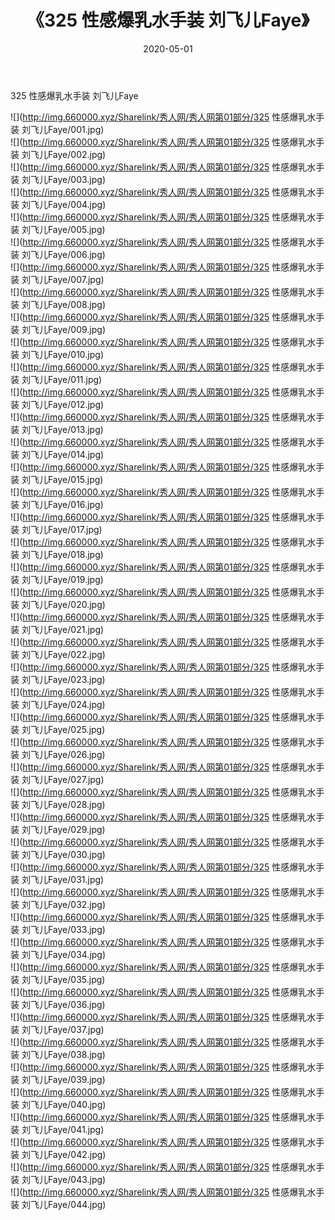 ﻿---
layout: post
title:  《325 性感爆乳水手装 刘飞儿Faye》
date:   2020-05-01
img: http://img.660000.xyz/Sharelink/秀人网/秀人网第01部分/325 性感爆乳水手装 刘飞儿Faye/000.jpg
categories: [美女, 清纯, 唯美]
---

325 性感爆乳水手装 刘飞儿Faye

  ![](http://img.660000.xyz/Sharelink/秀人网/秀人网第01部分/325 性感爆乳水手装 刘飞儿Faye/001.jpg) <br> ![](http://img.660000.xyz/Sharelink/秀人网/秀人网第01部分/325 性感爆乳水手装 刘飞儿Faye/002.jpg) <br> ![](http://img.660000.xyz/Sharelink/秀人网/秀人网第01部分/325 性感爆乳水手装 刘飞儿Faye/003.jpg) <br> ![](http://img.660000.xyz/Sharelink/秀人网/秀人网第01部分/325 性感爆乳水手装 刘飞儿Faye/004.jpg) <br> ![](http://img.660000.xyz/Sharelink/秀人网/秀人网第01部分/325 性感爆乳水手装 刘飞儿Faye/005.jpg) <br> ![](http://img.660000.xyz/Sharelink/秀人网/秀人网第01部分/325 性感爆乳水手装 刘飞儿Faye/006.jpg) <br> ![](http://img.660000.xyz/Sharelink/秀人网/秀人网第01部分/325 性感爆乳水手装 刘飞儿Faye/007.jpg) <br> ![](http://img.660000.xyz/Sharelink/秀人网/秀人网第01部分/325 性感爆乳水手装 刘飞儿Faye/008.jpg) <br> ![](http://img.660000.xyz/Sharelink/秀人网/秀人网第01部分/325 性感爆乳水手装 刘飞儿Faye/009.jpg) <br> ![](http://img.660000.xyz/Sharelink/秀人网/秀人网第01部分/325 性感爆乳水手装 刘飞儿Faye/010.jpg) <br> ![](http://img.660000.xyz/Sharelink/秀人网/秀人网第01部分/325 性感爆乳水手装 刘飞儿Faye/011.jpg) <br> ![](http://img.660000.xyz/Sharelink/秀人网/秀人网第01部分/325 性感爆乳水手装 刘飞儿Faye/012.jpg) <br> ![](http://img.660000.xyz/Sharelink/秀人网/秀人网第01部分/325 性感爆乳水手装 刘飞儿Faye/013.jpg) <br> ![](http://img.660000.xyz/Sharelink/秀人网/秀人网第01部分/325 性感爆乳水手装 刘飞儿Faye/014.jpg) <br> ![](http://img.660000.xyz/Sharelink/秀人网/秀人网第01部分/325 性感爆乳水手装 刘飞儿Faye/015.jpg) <br> ![](http://img.660000.xyz/Sharelink/秀人网/秀人网第01部分/325 性感爆乳水手装 刘飞儿Faye/016.jpg) <br> ![](http://img.660000.xyz/Sharelink/秀人网/秀人网第01部分/325 性感爆乳水手装 刘飞儿Faye/017.jpg) <br> ![](http://img.660000.xyz/Sharelink/秀人网/秀人网第01部分/325 性感爆乳水手装 刘飞儿Faye/018.jpg) <br> ![](http://img.660000.xyz/Sharelink/秀人网/秀人网第01部分/325 性感爆乳水手装 刘飞儿Faye/019.jpg) <br> ![](http://img.660000.xyz/Sharelink/秀人网/秀人网第01部分/325 性感爆乳水手装 刘飞儿Faye/020.jpg) <br> ![](http://img.660000.xyz/Sharelink/秀人网/秀人网第01部分/325 性感爆乳水手装 刘飞儿Faye/021.jpg) <br> ![](http://img.660000.xyz/Sharelink/秀人网/秀人网第01部分/325 性感爆乳水手装 刘飞儿Faye/022.jpg) <br> ![](http://img.660000.xyz/Sharelink/秀人网/秀人网第01部分/325 性感爆乳水手装 刘飞儿Faye/023.jpg) <br> ![](http://img.660000.xyz/Sharelink/秀人网/秀人网第01部分/325 性感爆乳水手装 刘飞儿Faye/024.jpg) <br> ![](http://img.660000.xyz/Sharelink/秀人网/秀人网第01部分/325 性感爆乳水手装 刘飞儿Faye/025.jpg) <br> ![](http://img.660000.xyz/Sharelink/秀人网/秀人网第01部分/325 性感爆乳水手装 刘飞儿Faye/026.jpg) <br> ![](http://img.660000.xyz/Sharelink/秀人网/秀人网第01部分/325 性感爆乳水手装 刘飞儿Faye/027.jpg) <br> ![](http://img.660000.xyz/Sharelink/秀人网/秀人网第01部分/325 性感爆乳水手装 刘飞儿Faye/028.jpg) <br> ![](http://img.660000.xyz/Sharelink/秀人网/秀人网第01部分/325 性感爆乳水手装 刘飞儿Faye/029.jpg) <br> ![](http://img.660000.xyz/Sharelink/秀人网/秀人网第01部分/325 性感爆乳水手装 刘飞儿Faye/030.jpg) <br> ![](http://img.660000.xyz/Sharelink/秀人网/秀人网第01部分/325 性感爆乳水手装 刘飞儿Faye/031.jpg) <br> ![](http://img.660000.xyz/Sharelink/秀人网/秀人网第01部分/325 性感爆乳水手装 刘飞儿Faye/032.jpg) <br> ![](http://img.660000.xyz/Sharelink/秀人网/秀人网第01部分/325 性感爆乳水手装 刘飞儿Faye/033.jpg) <br> ![](http://img.660000.xyz/Sharelink/秀人网/秀人网第01部分/325 性感爆乳水手装 刘飞儿Faye/034.jpg) <br> ![](http://img.660000.xyz/Sharelink/秀人网/秀人网第01部分/325 性感爆乳水手装 刘飞儿Faye/035.jpg) <br> ![](http://img.660000.xyz/Sharelink/秀人网/秀人网第01部分/325 性感爆乳水手装 刘飞儿Faye/036.jpg) <br> ![](http://img.660000.xyz/Sharelink/秀人网/秀人网第01部分/325 性感爆乳水手装 刘飞儿Faye/037.jpg) <br> ![](http://img.660000.xyz/Sharelink/秀人网/秀人网第01部分/325 性感爆乳水手装 刘飞儿Faye/038.jpg) <br> ![](http://img.660000.xyz/Sharelink/秀人网/秀人网第01部分/325 性感爆乳水手装 刘飞儿Faye/039.jpg) <br> ![](http://img.660000.xyz/Sharelink/秀人网/秀人网第01部分/325 性感爆乳水手装 刘飞儿Faye/040.jpg) <br> ![](http://img.660000.xyz/Sharelink/秀人网/秀人网第01部分/325 性感爆乳水手装 刘飞儿Faye/041.jpg) <br> ![](http://img.660000.xyz/Sharelink/秀人网/秀人网第01部分/325 性感爆乳水手装 刘飞儿Faye/042.jpg) <br> ![](http://img.660000.xyz/Sharelink/秀人网/秀人网第01部分/325 性感爆乳水手装 刘飞儿Faye/043.jpg) <br> ![](http://img.660000.xyz/Sharelink/秀人网/秀人网第01部分/325 性感爆乳水手装 刘飞儿Faye/044.jpg) <br>
